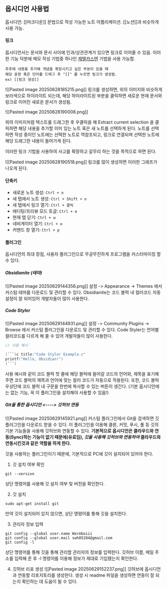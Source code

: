 ## **옵시디언 사용법**

옵시디언: [[마크다운]] 문법으로 작성 가능한 노트 어플리케이션. [[노션]]과 비슷하게 사용 가능.


#### **링크**
옵시디언서는 문서와 문서 사이에 인과/상관관계가 있으면 링크로 이어줄 수 있음.
이러한 기능 덕분에 메모 작성 기법중 하나인 [제텔카스텐](https://namu.wiki/w/%EB%A9%94%EB%AA%A8%EC%83%81%EC%9E%90) 기법을 사용 가능함.

```
추후에 내용을 추가해 개념을 확장시키고 싶은 부분이 있을 때
해당 문장 혹은 단어를 드래그 후 "[[" 를 누르면 링크가 생성됨.
ex) [[링크 생성]]
```

![[Pasted image 20250628185215.png]]
링크를 생성하면, 위의 이미지와 비슷하게 보라색으로 하이라이트 되는데, 해당 하이라이트된 부분을 클릭하면 새로운 현재 문서와 링크로 이어진 새로운 문서가 생성됨.


![[Pasted image 20250628190008.png]]

위의 이미지처럼 텍스트를 드래그한 후 우클릭을 해 Extract current selection 을 클릭하면 해당 내용을 추가할 이미 있는 노트 혹은 새 노트를 선택하게 된다.
노트를 선택하면 작성 중이던 노트에는 선택한 노트로 역참조되고, 링크로 연결되며 선택한 노트에 해당 드래그한 내용이 들어가게 된다.

이러한 링크 기법을 사용하여 사고를 확장하고 갈무리 하는 것을 목적으로 하면 된다.

![[Pasted image 20250628190518.png]]
링크를 많이 생성하면 이러한 그래프가 나오게 된다.

#### **단축키**
- 새로운 노트 생성: `Ctrl + n`
- 새 탭에서 노트 생성: `Ctrl + Shift + n`
- 새 탭에서 링크 열기: `Ctrl + 클릭`
- 에디팅/프리뷰 모드 토글: `Ctrl + e`
- 현재 탭 닫기: `Ctrl + w`
- 네비게이터 열기: `Ctrl + o`
- 커맨드 창 열기: `Ctrl + p`


#### **플러그인**
옵시디언의 최대 장점, 사용자 플러그인으로 무궁무진하게 프로그램을 커스터마이징 할 수 있다.

##### Obsidianite (테마)
![[Pasted image 20250629144356.png]]
설정 -> Appearance -> Themes 에서 커스텀 테마를 다운로드 및 관리할 수 있다.
Obsidianite는 코드 블럭 내 컬러코드 자동 설정이 잘 되어있어 개발자들이 많이 사용한다.



##### Code Styler
![[Pasted image 20250629144931.png]]
설정 -> Community Plugins -> Browse 에서 커스텀 플러그인을 다운로드 및 관리할 수 있다.
Code Styler는 언어별 컬러코드를 다르게 해 줄 수 있어 개발자들이 많이 사용한다.
```c title:"Code Styler Example.c"
// 사용 예시

(```)c title:"Code Styler Example.c"
printf("Hello, Obsidian!")
(```)
```
사용 예시와 같이 코드 블럭 첫 줄에 해당 블럭에 들어갈 코드의 언어와, 제목을 표기해 주면 코드 블럭의 제목과 언어에 맞는 컬러 코드가 자동으로 적용된다.
또한, 코드 블럭 우상단에 코드 블럭 내 구문을 한번에 복사할 수 있는 버튼이 생긴다.
(기본 옵시디언에는 없는 기능, 꼭 이 플러그인을 설치해야 사용할 수 있음!)


##### ***Git을 통한 옵시디언 <----> 깃허브 연동***
![[Pasted image 20250629145921.png]]
커스텀 플러그인에서 Git을 검색하면 깃 플러그인을 다운로드 받을 수 있다.
이 플러그인을 이용해 클론, 커밋, 푸시, 풀 등 깃의 기본 기능들을 사용해 깃허브와 연동할 수 있다.
**기본적으로 옵시디언은 클라우드와 연동(Sync)하는 기능이 없기 때문에(유료임),
_깃을 사용해 깃허브와 연동하여_ 클라우드와 연동시킨것과 같은 역할을 하게 한다.**

깃을 사용하는 플러그인이기 때문에, 기본적으로 PC에 깃이 설치되어 있어야 한다.

1. 깃 설치 여부 확인
```console
git --version
```
상단 명령어를 사용해 깃 설치 여부 및 버전을 확인한다.



2. 깃 설치
```console
sudo apt-get install git
```
만약 깃이 설치되어 있지 않으면, 상단 명령어를 통해 깃을 설치한다.



3. 관리자 정보 입력
```console
git config --global user.name Wormboiii
git config --global user.mail swh05284@gmail.com
git config -l
```
상단 명령어를 통해 깃을 통해 관리할 관리자의 정보를 입력한다.
깃허브 이름, 메일 주소를 입력해 준 후 -l 명령어를 이용해 정보가 제대로 기입됐는지 확인한다.



4. 깃허브 리포 생성
![[Pasted image 20250629152237.png]]
깃허브에 옵시디언과 연동할 리포지토리를 생성한다. 생성 시 readme 파일을 생성하면 연동이 잘 되는지 확인하는 데 도움이 될 수 있다.


